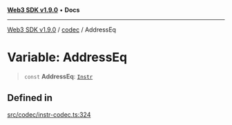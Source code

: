[**Web3 SDK v1.9.0**](../../../README.md) • **Docs**

***

[Web3 SDK v1.9.0](../../../globals.md) / [codec](../README.md) / AddressEq

# Variable: AddressEq

> `const` **AddressEq**: [`Instr`](../type-aliases/Instr.md)

## Defined in

[src/codec/instr-codec.ts:324](https://github.com/Mystic-Nayy/alephium-web3/blob/ee41f5e0e7d7fb0b155fe62f05b2ac03772895ca/packages/web3/src/codec/instr-codec.ts#L324)
